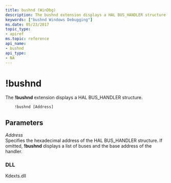 ```yaml
---
title: bushnd (WinDbg)
description: The bushnd extension displays a HAL BUS_HANDLER structure.
keywords: ["bushnd Windows Debugging"]
ms.date: 05/23/2017
topic_type:
- apiref
ms.topic: reference
api_name:
- bushnd
api_type:
- NA
---
```


# !bushnd


The **!bushnd** extension displays a HAL BUS\_HANDLER structure.

```dbgsyntax
    !bushnd [Address] 
```

## <span id="ddk__bushnd_dbg"></span><span id="DDK__BUSHND_DBG"></span>Parameters


<span id="_______Address______"></span><span id="_______address______"></span><span id="_______ADDRESS______"></span> *Address*   
Specifies the hexadecimal address of the HAL BUS\_HANDLER structure. If omitted, **!bushnd** displays a list of buses and the base address of the handler.

### DLL

Kdexts.dll

 

 

 





